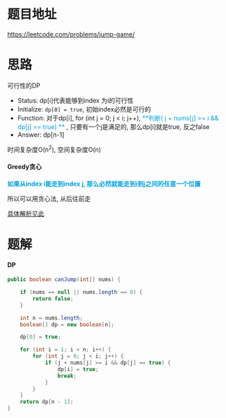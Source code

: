 # 题目地址

https://leetcode.com/problems/jump-game/



# 思路

可行性的DP

+ Status: dp[i]代表能够到index 为i的可行性
+ Initialize: `dp[0] = true`, 初始index必然是可行的
+ Function: 对于dp[i],  for (int j = 0; j < i; j++), <font color = grape>**判断( j + nums[j] >= i && dp[j] == true) **</font> , 只要有一个j是满足的, 那么dp[i]就是true, 反之false
+ Answer: dp[n-1]

时间复杂度O(n<sup>2</sup>), 空间复杂度O(n)



#### Greedy贪心

<font color = grape>**如果从index i能走到index j, 那么必然就能走到i到j之间的任意一个位置**</font>

所以可以用贪心法, 从后往前走

[具体解析见此](https://leetcode.com/problems/jump-game/solution/)

# 题解

#### DP

```java
public boolean canJump(int[] nums) {

    if (nums == null || nums.length == 0) {
        return false;
    }

    int n = nums.length;
    boolean[] dp = new boolean[n];

    dp[0] = true;

    for (int i = 1; i < n; i++) {     
        for (int j = 0; j < i; j++) {
            if (j + nums[j] >= i && dp[j] == true) {
                dp[i] = true;
                break;
            } 
        }   
    }
    return dp[n - 1];
}
```

